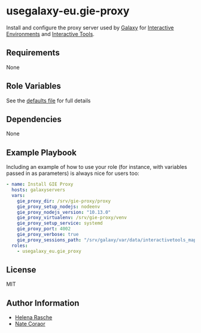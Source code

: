 usegalaxy-eu.gie-proxy
======================

Install and configure the proxy server used by [Galaxy][galaxy] for [Interactive Environments][gie] and [Interactive
Tools][gxit].

[galaxy]: https://galaxyproject.org/
[gie]: https://docs.galaxyproject.org/en/latest/admin/special_topics/
[gxit]: https://docs.galaxyproject.org/en/latest/admin/special_topics/

Requirements
------------

None

Role Variables
--------------

See the [defaults file](defaults/main.yml) for full details


Dependencies
------------

None

Example Playbook
----------------

Including an example of how to use your role (for instance, with variables passed in as parameters) is always nice for users too:

```yaml
- name: Install GIE Proxy
  hosts: galaxyservers
  vars:
    gie_proxy_dir: /srv/gie-proxy/proxy
    gie_proxy_setup_nodejs: nodeenv
    gie_proxy_nodejs_version: "10.13.0"
    gie_proxy_virtualenv: /srv/gie-proxy/venv
    gie_proxy_setup_service: systemd
    gie_proxy_port: 4002
    gie_proxy_verbose: true
    gie_proxy_sessions_path: "/srv/galaxy/var/data/interactivetools_map.sqlite"
  roles:
    - usegalaxy_eu.gie_proxy
```

License
-------

MIT

Author Information
------------------

- [Helena Rasche](https://github.com/erasche/)
- [Nate Coraor](https://github.com/natefoo/)
